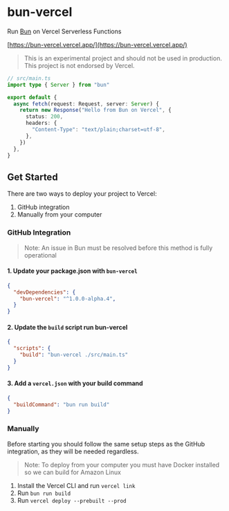 # bun-vercel

Run [Bun](https://bun.sh) on Vercel Serverless Functions

[https://bun-vercel.vercel.app/](https://bun-vercel.vercel.app/)

> This is an experimental project and should not be used in production. This project is not endorsed by Vercel.

```typescript
// src/main.ts
import type { Server } from "bun"

export default {
  async fetch(request: Request, server: Server) {
    return new Response("Hello from Bun on Vercel", {
      status: 200,
      headers: {
        "Content-Type": "text/plain;charset=utf-8",
      },
    })
  },
}
```

## Get Started

There are two ways to deploy your project to Vercel:

1. GitHub integration
2. Manually from your computer

### GitHub Integration

> Note: An issue in Bun must be resolved before this method is fully operational

#### 1. Update your package.json with `bun-vercel`

```json
{
  "devDependencies": {
    "bun-vercel": "^1.0.0-alpha.4",
  }
}
```

#### 2. Update the `build` script run bun-vercel

```json
{
  "scripts": {
    "build": "bun-vercel ./src/main.ts"
  }
}
```

#### 3. Add a `vercel.json` with your build command

```json
{
  "buildCommand": "bun run build"
}
```

### Manually

Before starting you should follow the same setup steps as the GitHub integration, as they will be needed regardless.

> Note: To deploy from your computer you must have Docker installed so we can build for Amazon Linux

1. Install the Vercel CLI and run `vercel link`
2. Run `bun run build`
3. Run `vercel deploy --prebuilt --prod`
